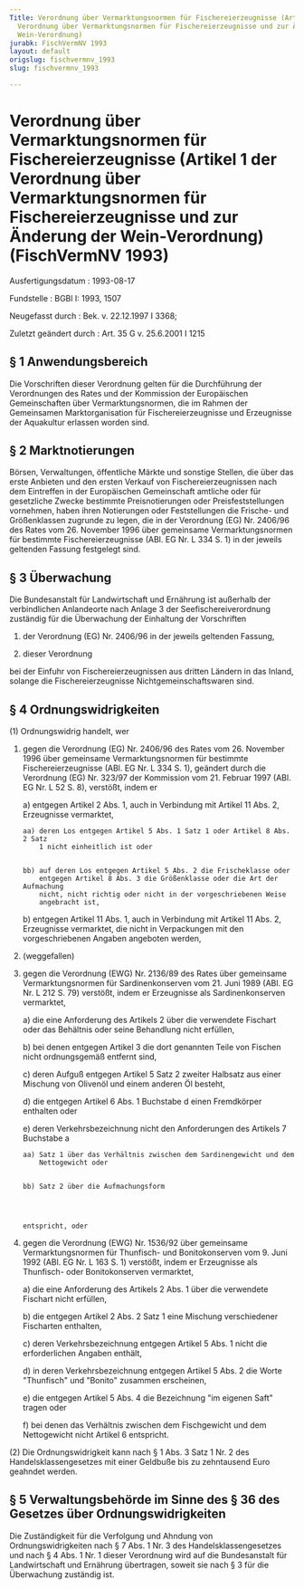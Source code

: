 ```yaml
---
Title: Verordnung über Vermarktungsnormen für Fischereierzeugnisse (Artikel 1 der
  Verordnung über Vermarktungsnormen für Fischereierzeugnisse und zur Änderung der
  Wein-Verordnung)
jurabk: FischVermNV 1993
layout: default
origslug: fischvermnv_1993
slug: fischvermnv_1993

---
```


# Verordnung über Vermarktungsnormen für Fischereierzeugnisse (Artikel 1 der Verordnung über Vermarktungsnormen für Fischereierzeugnisse und zur Änderung der Wein-Verordnung) (FischVermNV 1993)

Ausfertigungsdatum
:   1993-08-17

Fundstelle
:   BGBl I: 1993, 1507

Neugefasst durch
:   Bek. v. 22.12.1997 I 3368;

Zuletzt geändert durch
:   Art. 35 G v. 25.6.2001 I 1215


## § 1 Anwendungsbereich

Die Vorschriften dieser Verordnung gelten für die Durchführung der
Verordnungen des Rates und der Kommission der Europäischen
Gemeinschaften über Vermarktungsnormen, die im Rahmen der Gemeinsamen
Marktorganisation für Fischereierzeugnisse und Erzeugnisse der
Aquakultur erlassen worden sind.


## § 2 Marktnotierungen

Börsen, Verwaltungen, öffentliche Märkte und sonstige Stellen, die
über das erste Anbieten und den ersten Verkauf von
Fischereierzeugnissen nach dem Eintreffen in der Europäischen
Gemeinschaft amtliche oder für gesetzliche Zwecke bestimmte
Preisnotierungen oder Preisfeststellungen vornehmen, haben ihren
Notierungen oder Feststellungen die Frische- und Größenklassen
zugrunde zu legen, die in der Verordnung (EG) Nr. 2406/96 des Rates
vom 26. November 1996 über gemeinsame Vermarktungsnormen für bestimmte
Fischereierzeugnisse (ABl. EG Nr. L 334 S. 1) in der jeweils geltenden
Fassung festgelegt sind.


## § 3 Überwachung

Die Bundesanstalt für Landwirtschaft und Ernährung ist außerhalb der
verbindlichen Anlandeorte nach Anlage 3 der Seefischereiverordnung
zuständig für die Überwachung der Einhaltung der Vorschriften

1.  der Verordnung (EG) Nr. 2406/96 in der jeweils geltenden Fassung,


2.  dieser Verordnung



bei der Einfuhr von Fischereierzeugnissen aus dritten Ländern in das
Inland, solange die Fischereierzeugnisse Nichtgemeinschaftswaren sind.


## § 4 Ordnungswidrigkeiten

(1) Ordnungswidrig handelt, wer

1.  gegen die Verordnung (EG) Nr. 2406/96 des Rates vom 26. November 1996
    über gemeinsame Vermarktungsnormen für bestimmte Fischereierzeugnisse
    (ABl. EG Nr. L 334 S. 1), geändert durch die Verordnung (EG) Nr.
    323/97 der Kommission vom 21. Februar 1997 (ABl. EG Nr. L 52 S. 8),
    verstößt, indem er

    a)  entgegen Artikel 2 Abs. 1, auch in Verbindung mit Artikel 11 Abs. 2,
        Erzeugnisse vermarktet,

        aa) deren Los entgegen Artikel 5 Abs. 1 Satz 1 oder Artikel 8 Abs. 2 Satz
            1 nicht einheitlich ist oder


        bb) auf deren Los entgegen Artikel 5 Abs. 2 die Frischeklasse oder
            entgegen Artikel 8 Abs. 3 die Größenklasse oder die Art der Aufmachung
            nicht, nicht richtig oder nicht in der vorgeschriebenen Weise
            angebracht ist,





    b)  entgegen Artikel 11 Abs. 1, auch in Verbindung mit Artikel 11 Abs. 2,
        Erzeugnisse vermarktet, die nicht in Verpackungen mit den
        vorgeschriebenen Angaben angeboten werden,





2.  (weggefallen)


3.  gegen die Verordnung (EWG) Nr. 2136/89 des Rates über gemeinsame
    Vermarktungsnormen für Sardinenkonserven vom 21. Juni 1989 (ABl. EG
    Nr. L 212 S. 79) verstößt, indem er Erzeugnisse als Sardinenkonserven
    vermarktet,

    a)  die eine Anforderung des Artikels 2 über die verwendete Fischart oder
        das Behältnis oder seine Behandlung nicht erfüllen,


    b)  bei denen entgegen Artikel 3 die dort genannten Teile von Fischen
        nicht ordnungsgemäß entfernt sind,


    c)  deren Aufguß entgegen Artikel 5 Satz 2 zweiter Halbsatz aus einer
        Mischung von Olivenöl und einem anderen Öl besteht,


    d)  die entgegen Artikel 6 Abs. 1 Buchstabe d einen Fremdkörper enthalten
        oder


    e)  deren Verkehrsbezeichnung nicht den Anforderungen des Artikels 7
        Buchstabe a

        aa) Satz 1 über das Verhältnis zwischen dem Sardinengewicht und dem
            Nettogewicht oder


        bb) Satz 2 über die Aufmachungsform




        entspricht, oder





4.  gegen die Verordnung (EWG) Nr. 1536/92 über gemeinsame
    Vermarktungsnormen für Thunfisch- und Bonitokonserven vom 9. Juni 1992
    (ABl. EG Nr. L 163 S. 1) verstößt, indem er Erzeugnisse als Thunfisch-
    oder Bonitokonserven vermarktet,

    a)  die eine Anforderung des Artikels 2 Abs. 1 über die verwendete
        Fischart nicht erfüllen,


    b)  die entgegen Artikel 2 Abs. 2 Satz 1 eine Mischung verschiedener
        Fischarten enthalten,


    c)  deren Verkehrsbezeichnung entgegen Artikel 5 Abs. 1 nicht die
        erforderlichen Angaben enthält,


    d)  in deren Verkehrsbezeichnung entgegen Artikel 5 Abs. 2 die Worte
        "Thunfisch" und "Bonito" zusammen erscheinen,


    e)  die entgegen Artikel 5 Abs. 4 die Bezeichnung "im eigenen Saft" tragen
        oder


    f)  bei denen das Verhältnis zwischen dem Fischgewicht und dem
        Nettogewicht nicht Artikel 6 entspricht.







(2) Die Ordnungswidrigkeit kann nach § 1 Abs. 3 Satz 1 Nr. 2 des
Handelsklassengesetzes mit einer Geldbuße bis zu zehntausend Euro
geahndet werden.


## § 5 Verwaltungsbehörde im Sinne des § 36 des Gesetzes über Ordnungswidrigkeiten

Die Zuständigkeit für die Verfolgung und Ahndung von
Ordnungswidrigkeiten nach § 7 Abs. 1 Nr. 3 des Handelsklassengesetzes
und nach § 4 Abs. 1 Nr. 1 dieser Verordnung wird auf die Bundesanstalt
für Landwirtschaft und Ernährung übertragen, soweit sie nach § 3 für
die Überwachung zuständig ist.

